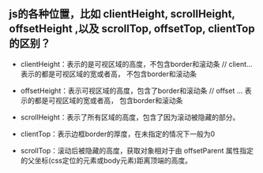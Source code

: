 ## js的各种位置，比如 clientHeight, scrollHeight, offsetHeight ,以及 scrollTop, offsetTop, clientTop的区别？

- clientHeight：表示的是可视区域的高度，不包含border和滚动条  // client... 表示的都是可视区域的宽或者高， 不包含border和滚动条
- offsetHeight：表示可视区域的高度，包含了border和滚动条 // offset ... 表示的都是可视区域的宽或者高， 包含border和滚动条

- scrollHeight：表示了所有区域的高度，包含了因为滚动被隐藏的部分。

- clientTop：表示边框border的厚度，在未指定的情况下一般为0

- scrollTop：滚动后被隐藏的高度，获取对象相对于由 offsetParent 属性指定的父坐标(css定位的元素或body元素)距离顶端的高度。
